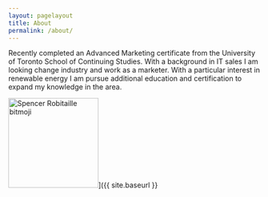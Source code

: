 ```yaml
---
layout: pagelayout
title: About
permalink: /about/
---
```


Recently completed an Advanced Marketing certificate from the University of Toronto School of Continuing Studies. With a background in IT sales I am looking change industry and work as a marketer. With a particular interest in renewable energy I am pursue additional education and certification to expand my knowledge in the area.

<p align="center">

<img src="{{ site.baseurl }}/images/avatar.png" alt="Spencer Robitaille bitmoji" style="width: 180;" Class="center"/>]({{ site.baseurl }}

</p>
